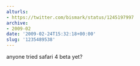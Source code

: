 ```yaml
---
alturls:
- https://twitter.com/bismark/status/1245197997
archive:
- 2009-02
date: '2009-02-24T15:32:18+00:00'
slug: '1235489538'
---
```


anyone tried safari 4 beta yet?

